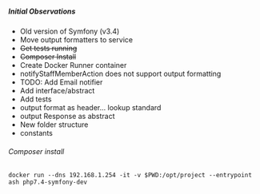 

##### Initial Observations

* Old version of Symfony (v3.4)
* Move output formatters to service
* ~~Get tests running~~
* ~~Composer Install~~
* Create Docker Runner container
* notifyStaffMemberAction does not support output formatting
* TODO: Add Email notifier
 * Add interface/abstract
* Add tests
* output format as header... lookup standard
* output Response as abstract
* New folder structure
* constants



###### Composer install

```docker run --dns 192.168.1.254 -it -v $PWD:/opt/project --entrypoint ash php7.4-symfony-dev```
